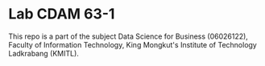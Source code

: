 # Lab CDAM 63-1
This repo is a part of the subject Data Science for Business (06026122), Faculty of Information Technology, King Mongkut's Institute of Technology Ladkrabang (KMITL).

